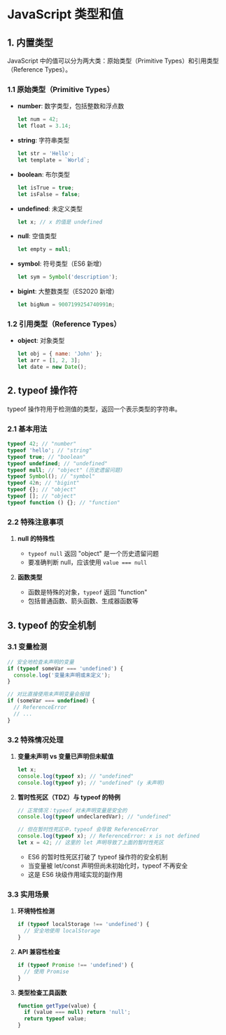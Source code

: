 # JavaScript 类型和值

## 1. 内置类型

JavaScript 中的值可以分为两大类：原始类型（Primitive Types）和引用类型（Reference Types）。

### 1.1 原始类型（Primitive Types）

- **number**: 数字类型，包括整数和浮点数

  ```javascript
  let num = 42;
  let float = 3.14;
  ```

- **string**: 字符串类型

  ```javascript
  let str = 'Hello';
  let template = `World`;
  ```

- **boolean**: 布尔类型

  ```javascript
  let isTrue = true;
  let isFalse = false;
  ```

- **undefined**: 未定义类型

  ```javascript
  let x; // x 的值是 undefined
  ```

- **null**: 空值类型

  ```javascript
  let empty = null;
  ```

- **symbol**: 符号类型（ES6 新增）

  ```javascript
  let sym = Symbol('description');
  ```

- **bigint**: 大整数类型（ES2020 新增）
  ```javascript
  let bigNum = 9007199254740991n;
  ```

### 1.2 引用类型（Reference Types）

- **object**: 对象类型
  ```javascript
  let obj = { name: 'John' };
  let arr = [1, 2, 3];
  let date = new Date();
  ```

## 2. typeof 操作符

typeof 操作符用于检测值的类型，返回一个表示类型的字符串。

### 2.1 基本用法

```javascript
typeof 42; // "number"
typeof 'hello'; // "string"
typeof true; // "boolean"
typeof undefined; // "undefined"
typeof null; // "object" (历史遗留问题)
typeof Symbol(); // "symbol"
typeof 42n; // "bigint"
typeof {}; // "object"
typeof []; // "object"
typeof function () {}; // "function"
```

### 2.2 特殊注意事项

1. **null 的特殊性**
   - `typeof null` 返回 "object" 是一个历史遗留问题
   - 要准确判断 null，应该使用 `value === null`

2. **函数类型**
   - 函数是特殊的对象，`typeof` 返回 "function"
   - 包括普通函数、箭头函数、生成器函数等

## 3. typeof 的安全机制

### 3.1 变量检测

```javascript
// 安全地检查未声明的变量
if (typeof someVar === 'undefined') {
  console.log('变量未声明或未定义');
}

// 对比直接使用未声明变量会报错
if (someVar === undefined) {
  // ReferenceError
  // ...
}
```

### 3.2 特殊情况处理

1. **变量未声明 vs 变量已声明但未赋值**

   ```javascript
   let x;
   console.log(typeof x); // "undefined"
   console.log(typeof y); // "undefined" (y 未声明)
   ```

2. **暂时性死区（TDZ）与 typeof 的特例**

   ```javascript
   // 正常情况：typeof 对未声明变量是安全的
   console.log(typeof undeclaredVar); // "undefined"

   // 但在暂时性死区中，typeof 会导致 ReferenceError
   console.log(typeof x); // ReferenceError: x is not defined
   let x = 42; // 这里的 let 声明导致了上面的暂时性死区
   ```

   - ES6 的暂时性死区打破了 typeof 操作符的安全机制
   - 当变量被 let/const 声明但尚未初始化时，typeof 不再安全
   - 这是 ES6 块级作用域实现的副作用

### 3.3 实用场景

1. **环境特性检测**

   ```javascript
   if (typeof localStorage !== 'undefined') {
     // 安全地使用 localStorage
   }
   ```

2. **API 兼容性检查**

   ```javascript
   if (typeof Promise !== 'undefined') {
     // 使用 Promise
   }
   ```

3. **类型检查工具函数**
   ```javascript
   function getType(value) {
     if (value === null) return 'null';
     return typeof value;
   }
   ```
